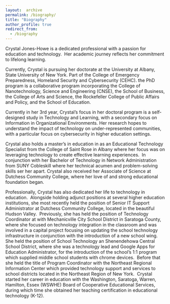 ```yaml
---
layout:  archive
permalink: /biography/
title: "Biography"
author_profile: true
redirect_from: 
  - /biography
---
```


Crystal Jones-Howe is a dedicated professional with a passion for education and technology.  Her academic journey reflects her commitment to lifelong learning. 


Currently, Crystal is pursuing her doctorate at the University at Albany, State University of New York. Part of the College of Emergency Preparedness, Homeland Security and Cybersecurity (CEHC). the PhD program is a collaborative program incorporating the College of Nanotechnology, Science and Engineering (CNSE), the School of Business, the College of Arts and Science, the Rockefeller College of Public Affairs and Policy, and the School of Education.


Currently in her 3rd year, Crystal’s focus in her doctoral program is a self-designed study in Technology and Learning, with a secondary focus on Information in Organizational Environments. Her research hopes to understand the impact of technology on under-represented communities, with a particular focus on cybersecurity in higher education settings. 


Crystal also holds a master’s in education in as an Educational Technology Specialist from the College of Saint Rose in Albany where her focus was on leveraging technology to create effective learning experiences.  In conjunction with her Bachelor of Technology in Network Administration from SUNY Cobleskill where her technical acumen and problem-solving skills ser her apart. Crystal also received her Associate of Science at Dutchess Community College, where her love of and strong educational foundation began. 


Professionally, Crystal has also dedicated her life to technology in education.  Alongside holding adjunct positions at several higher education institutions, she most recently held the position of Senior IT Support Administrator at Dutchess Community College, located in the beautiful Hudson Valley.  Previously, she has held the position of Technology Coordinator at with Mechanicville City School District in Saratoga County, where she focused on technology integration in the classroom and was involved in a capital project focusing on updating the school technology infrastructure in conjunction with the introduction of a new school wing.  She held the position of School Technology an Shenendehowa Central School District, where she was a technology lead and Google Apps for Education Administrator, for the introduction of the school’s 1:1 program which supplied middle school students with chrome devices.  Before that she held the title of Program Coordinator with the Northeast Regional Information Center which provided technology support and services to school districts located in the Northeast Region of New York.  Crystal started her career in education with the Washington, Saratoga, Warren, Hamilton, Essex (WSWHE) Board of Cooperative Educational Services, during which time she obtained her teaching certification in educational technology (K-12).
